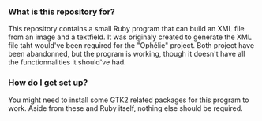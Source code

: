 ### What is this repository for? ###

This repository contains a small Ruby program that can build an XML file from an image and a textfield.
It was originaly created to generate the XML file taht would've been required for the "Ophélie" project.
Both project have been abandonned, but the program is working, though it doesn't have all the functionnalities it should've had.

### How do I get set up? ###

You might need to install some GTK2 related packages for this program to work.
Aside from these and Ruby itself, nothing else should be required.
